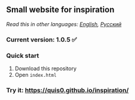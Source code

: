 ## Small website for inspiration

*Read this in other languages: [English](README.md), [Русский](README.ru.md)*

### Current version: 1.0.5 :white_check_mark:

### Quick start
1.  Download this repository
2.  Open `index.html`

### Try it: https://quis0.github.io/inspiration/
